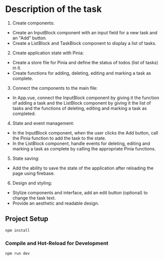 # Description of the task

1. Create components:

- Create an InputBlock component with an input field for a new task and an "Add" button.
- Create a ListBlock and TaskBlock component to display a list of tasks.

2. Create application state with Pinia:

- Create a store file for Pinia and define the status of todos (list of tasks) in it.
- Create functions for adding, deleting, editing and marking a task as complete.

3. Connect the components to the main file:

- In App.vue, connect the InputBlock component by giving it the function of adding a task and the ListBlock component by giving it the list of tasks and the functions of deleting, editing and marking a task as completed.

4. State and event management:

- In the InputBlock component, when the user clicks the Add button, call the Pinia function to add the task to the state.
- In the ListBlock component, handle events for deleting, editing and marking a task as complete by calling the appropriate Pinia functions.

5. State saving:

- Add the ability to save the state of the application after reloading the page using firebase.

6. Design and styling:

- Stylize components and interface, add an edit button (optional) to change the task text.
- Provide an aesthetic and readable design.

## Project Setup

```sh
npm install
```

### Compile and Hot-Reload for Development

```sh
npm run dev
```
